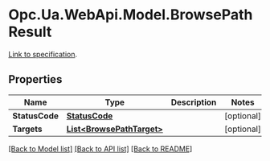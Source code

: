 # Opc.Ua.WebApi.Model.BrowsePathResult
[Link to specification](https://reference.opcfoundation.org/v105/Core/docs/Part4/5.9.4/#5.9.4.2).

## Properties

Name | Type | Description | Notes
------------ | ------------- | ------------- | -------------
**StatusCode** | [**StatusCode**](StatusCode.md) |  | [optional] 
**Targets** | [**List&lt;BrowsePathTarget&gt;**](BrowsePathTarget.md) |  | [optional] 

[[Back to Model list]](../README.md#documentation-for-models) [[Back to API list]](../README.md#documentation-for-api-endpoints) [[Back to README]](../README.md)

